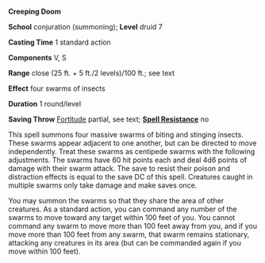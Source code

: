  **Creeping Doom**

**School** conjuration (summoning); **Level** druid 7

**Casting Time** 1 standard action

**Components** V, S

**Range** close (25 ft. + 5 ft./2 levels)/100 ft.; see text

**Effect** four swarms of insects

**Duration** 1 round/level

**Saving Throw** [Fortitude](../combat#_fortitude) partial, see text; **[Spell Resistance](../glossary#_spell-resistance)** no

This spell summons four massive swarms of biting and stinging insects. These swarms appear adjacent to one another, but can be directed to move independently. Treat these swarms as centipede swarms with the following adjustments. The swarms have 60 hit points each and deal 4d6 points of damage with their swarm attack. The save to resist their poison and distraction effects is equal to the save DC of this spell. Creatures caught in multiple swarms only take damage and make saves once.

You may summon the swarms so that they share the area of other creatures. As a standard action, you can command any number of the swarms to move toward any target within 100 feet of you. You cannot command any swarm to move more than 100 feet away from you, and if you move more than 100 feet from any swarm, that swarm remains stationary, attacking any creatures in its area (but can be commanded again if you move within 100 feet).

